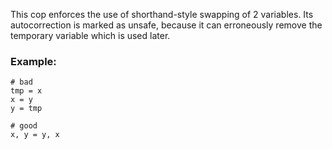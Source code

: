 This cop enforces the use of shorthand-style swapping of 2 variables.
Its autocorrection is marked as unsafe, because it can erroneously remove
the temporary variable which is used later.

### Example:
    # bad
    tmp = x
    x = y
    y = tmp

    # good
    x, y = y, x
